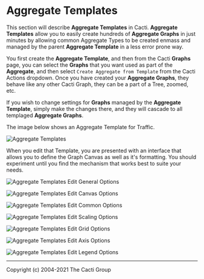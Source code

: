 # Aggregate Templates

This section will describe **Aggregate Templates** in Cacti.  **Aggregate Templates**
allow you to easily create hundreds of **Aggregate Graphs** in just minutes by
allowing common Aggregate Types to be created enmass and managed by the
parent **Aggregate Template** in a less error prone way.

You first create the **Aggregate Template**, and then from the Cacti **Graphs** page,
you can select the **Graphs** that you want used as part of the **Aggregate**,
and then select `Create Aggregate from Template` from the Cacti Actions dropdown.
Once you have created your **Aggregate Graphs**, they behave like any other
Cacti Graph, they can be a part of a Tree, zoomed, etc.

If you wish to change settings for **Graphs** managed by the 
**Aggregate Template**, simply make the changes there, and they will cascade to 
all templaged **Aggregate Graphs**.

The image below shows an Aggregate Template for Traffic.

![Aggregate Templates](images/aggregate-templates.png)

When you edit that Template, you are presented with an interface that allows
you to define the Graph Canvas as well as it's formatting.  You should experiment
until you find the mechanism that works best to suite your needs.

![Aggregate Templates Edit General Options](images/aggregate-templates-edit1.png)

![Aggregate Templates Edit Canvas Options](images/aggregate-templates-edit2.png)

![Aggregate Templates Edit Common Options](images/aggregate-templates-edit3.png)

![Aggregate Templates Edit Scaling Options](images/aggregate-templates-edit4.png)

![Aggregate Templates Edit Grid Options](images/aggregate-templates-edit5.png)

![Aggregate Templates Edit Axis Options](images/aggregate-templates-edit6.png)

![Aggregate Templates Edit Legend Options](images/aggregate-templates-edit7.png)

---
Copyright (c) 2004-2021 The Cacti Group

